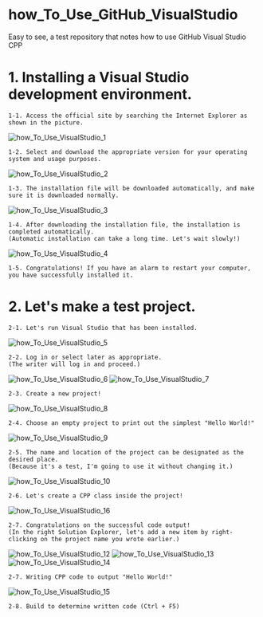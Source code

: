 # how_To_Use_GitHub_VisualStudio
Easy to see, a test repository that notes how to use GitHub Visual Studio CPP

# 1. Installing a Visual Studio development environment.
    1-1. Access the official site by searching the Internet Explorer as shown in the picture.
![how_To_Use_VisualStudio_1](https://user-images.githubusercontent.com/65026050/117522476-9746aa00-afee-11eb-9706-cdeecfac1efa.jpg)

    1-2. Select and download the appropriate version for your operating system and usage purposes.
![how_To_Use_VisualStudio_2](https://user-images.githubusercontent.com/65026050/117522590-46838100-afef-11eb-8aad-c9f227442c7b.jpg)

    1-3. The installation file will be downloaded automatically, and make sure it is downloaded normally.
![how_To_Use_VisualStudio_3](https://user-images.githubusercontent.com/65026050/117522646-88acc280-afef-11eb-94ec-52ab807686f5.jpg)

    1-4. After downloading the installation file, the installation is completed automatically.
    (Automatic installation can take a long time. Let's wait slowly!)
![how_To_Use_VisualStudio_4](https://user-images.githubusercontent.com/65026050/117523010-661ba900-aff1-11eb-9b90-f88f7c10459c.jpg)

    1-5. Congratulations! If you have an alarm to restart your computer, you have successfully installed it.

# 2. Let's make a test project.
    2-1. Let's run Visual Studio that has been installed.
![how_To_Use_VisualStudio_5](https://user-images.githubusercontent.com/65026050/117523698-afb9c300-aff4-11eb-89d9-c35b8dabe10d.jpg)

    2-2. Log in or select later as appropriate.
    (The writer will log in and proceed.)
![how_To_Use_VisualStudio_6](https://user-images.githubusercontent.com/65026050/117523770-03c4a780-aff5-11eb-868a-f2e68d480728.jpg)
![how_To_Use_VisualStudio_7](https://user-images.githubusercontent.com/65026050/117523920-e6dca400-aff5-11eb-99d7-fa308dc26944.jpg)

    2-3. Create a new project!
![how_To_Use_VisualStudio_8](https://user-images.githubusercontent.com/65026050/117523992-4e92ef00-aff6-11eb-8c37-e6b7ea14823c.jpg)

    2-4. Choose an empty project to print out the simplest "Hello World!"
![how_To_Use_VisualStudio_9](https://user-images.githubusercontent.com/65026050/117524040-afbac280-aff6-11eb-8cd8-41ebe77674a7.jpg)

    2-5. The name and location of the project can be designated as the desired place.
    (Because it's a test, I'm going to use it without changing it.)
![how_To_Use_VisualStudio_10](https://user-images.githubusercontent.com/65026050/117524099-00cab680-aff7-11eb-8d30-37373f1cade2.jpg)

    2-6. Let's create a CPP class inside the project!
![how_To_Use_VisualStudio_16](https://user-images.githubusercontent.com/65026050/117524792-0aa1e900-affa-11eb-9787-856f8726b72e.jpg)

    2-7. Congratulations on the successful code output!
    (In the right Solution Explorer, let's add a new item by right-clicking on the project name you wrote earlier.)
![how_To_Use_VisualStudio_12](https://user-images.githubusercontent.com/65026050/117524230-a3833500-aff7-11eb-86cf-ac2235a97af8.jpg)
![how_To_Use_VisualStudio_13](https://user-images.githubusercontent.com/65026050/117524447-345a1080-aff8-11eb-8ba9-bc923864340c.jpg)
![how_To_Use_VisualStudio_14](https://user-images.githubusercontent.com/65026050/117524499-8438d780-aff8-11eb-8ead-e04fe3145bc7.jpg)

    2-7. Writing CPP code to output "Hello World!"
![how_To_Use_VisualStudio_15](https://user-images.githubusercontent.com/65026050/117524720-8e0f0a80-aff9-11eb-929e-ea19c208a1d7.jpg)

    2-8. Build to determine written code (Ctrl + F5)




